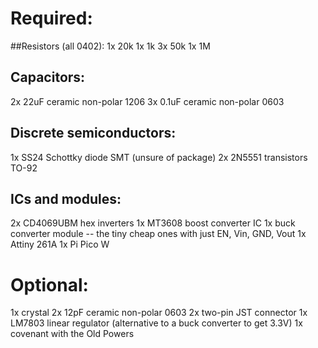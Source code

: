# Required:

##Resistors (all 0402):
1x 20k
1x 1k
3x 50k
1x 1M

## Capacitors:
2x 22uF ceramic non-polar 1206
3x 0.1uF ceramic non-polar 0603

## Discrete semiconductors:
1x SS24 Schottky diode SMT (unsure of package)
2x 2N5551 transistors TO-92

## ICs and modules:
2x CD4069UBM hex inverters
1x MT3608 boost converter IC
1x buck converter module -- the tiny cheap ones with just EN, Vin, GND, Vout
1x Attiny 261A
1x Pi Pico W

# Optional:
1x crystal
2x 12pF ceramic non-polar 0603
2x two-pin JST connector
1x LM7803 linear regulator (alternative to a buck converter to get 3.3V)
1x covenant with the Old Powers
